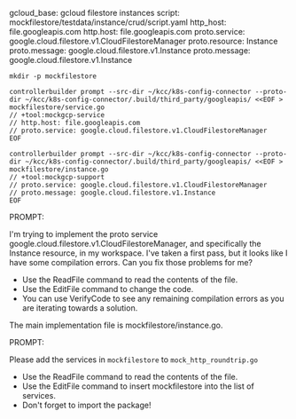 gcloud_base: gcloud filestore instances
script: mockfilestore/testdata/instance/crud/script.yaml
http_host: file.googleapis.com
http.host: file.googleapis.com
proto.service: google.cloud.filestore.v1.CloudFilestoreManager
proto.resource: Instance
proto.message: google.cloud.filestore.v1.Instance
proto.message: google.cloud.filestore.v1.Instance

```
mkdir -p mockfilestore

controllerbuilder prompt --src-dir ~/kcc/k8s-config-connector --proto-dir ~/kcc/k8s-config-connector/.build/third_party/googleapis/ <<EOF > mockfilestore/service.go
// +tool:mockgcp-service
// http.host: file.googleapis.com
// proto.service: google.cloud.filestore.v1.CloudFilestoreManager
EOF
```


```
controllerbuilder prompt --src-dir ~/kcc/k8s-config-connector --proto-dir ~/kcc/k8s-config-connector/.build/third_party/googleapis/ <<EOF > mockfilestore/instance.go
// +tool:mockgcp-support
// proto.service: google.cloud.filestore.v1.CloudFilestoreManager
// proto.message: google.cloud.filestore.v1.Instance
EOF
```

PROMPT:

I'm trying to implement the proto service google.cloud.filestore.v1.CloudFilestoreManager, and specifically the Instance resource, in my workspace. I've taken a first pass, but it looks like I have some compilation errors.  Can you fix those problems for me?

* Use the ReadFile command to read the contents of the file.
* Use the EditFile command to change the code.
* You can use VerifyCode to see any remaining compilation errors as you are iterating towards a solution.

The main implementation file is mockfilestore/instance.go.  

PROMPT:

Please add the services in `mockfilestore` to `mock_http_roundtrip.go`

* Use the ReadFile command to read the contents of the file.
* Use the EditFile command to insert mockfilestore into the list of services.
* Don't forget to import the package!

